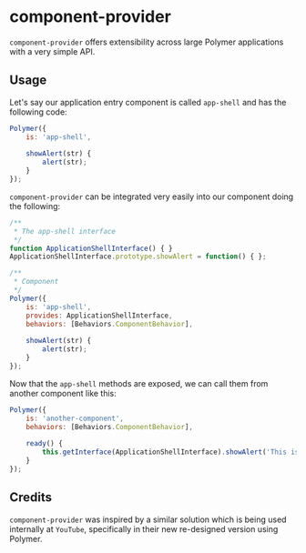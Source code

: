 # component-provider

`component-provider` offers extensibility across large Polymer applications with a very simple API.

## Usage

Let's say our application entry component is called `app-shell` and has the following code:

```javascript
Polymer({
    is: 'app-shell',
    
    showAlert(str) {
        alert(str);
    }
});
```

`component-provider` can be integrated very easily into our component doing the following:

```javascript
/**
 * The app-shell interface
 */
function ApplicationShellInterface() { }
ApplicationShellInterface.prototype.showAlert = function() { };

/**
 * Component
 */
Polymer({
    is: 'app-shell',
    provides: ApplicationShellInterface,
    behaviors: [Behaviors.ComponentBehavior],
    
    showAlert(str) {
        alert(str);
    }
});
```

Now that the ``app-shell`` methods are exposed, we can call them from another component like this:

```javascript
Polymer({
    is: 'another-component',
    behaviors: [Behaviors.ComponentBehavior],
    
    ready() {
        this.getInterface(ApplicationShellInterface).showAlert('This is amazing!');
    }
});
```

## Credits
``component-provider`` was inspired by a similar solution which is being used internally at `YouTube`, specifically in their new re-designed version using Polymer.
